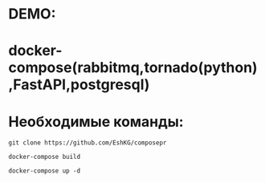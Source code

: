 # DEMO:
# docker-compose(rabbitmq,tornado(python),FastAPI,postgresql)

# Необходимые команды:

```git clone https://github.com/EshKG/composepr```

```docker-compose build```

```docker-compose up -d```
